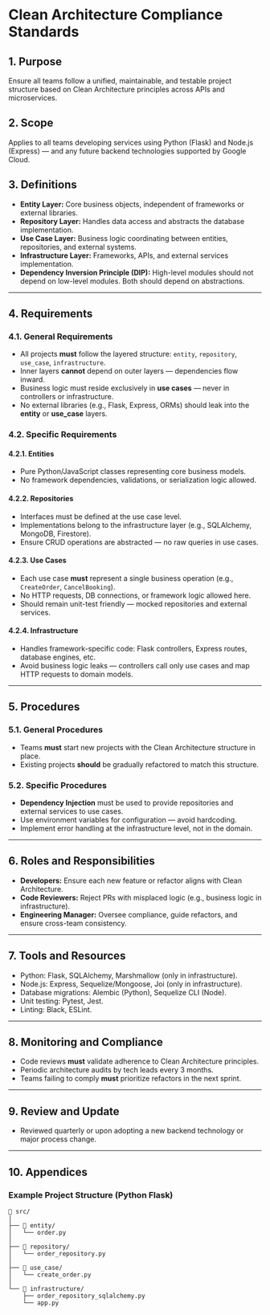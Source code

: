 # Clean Architecture Compliance Standards

## 1. Purpose  
Ensure all teams follow a unified, maintainable, and testable project structure based on Clean Architecture principles across APIs and microservices.

## 2. Scope  
Applies to all teams developing services using Python (Flask) and Node.js (Express) — and any future backend technologies supported by Google Cloud.  

## 3. Definitions  
- **Entity Layer:** Core business objects, independent of frameworks or external libraries.  
- **Repository Layer:** Handles data access and abstracts the database implementation.  
- **Use Case Layer:** Business logic coordinating between entities, repositories, and external systems.  
- **Infrastructure Layer:** Frameworks, APIs, and external services implementation.  
- **Dependency Inversion Principle (DIP):** High-level modules should not depend on low-level modules. Both should depend on abstractions.

---

## 4. Requirements  

### 4.1. General Requirements  
- All projects **must** follow the layered structure: `entity`, `repository`, `use_case`, `infrastructure`.  
- Inner layers **cannot** depend on outer layers — dependencies flow inward.  
- Business logic must reside exclusively in **use cases** — never in controllers or infrastructure.  
- No external libraries (e.g., Flask, Express, ORMs) should leak into the **entity** or **use_case** layers.  

### 4.2. Specific Requirements  

#### 4.2.1. Entities  
- Pure Python/JavaScript classes representing core business models.  
- No framework dependencies, validations, or serialization logic allowed.

#### 4.2.2. Repositories  
- Interfaces must be defined at the use case level.  
- Implementations belong to the infrastructure layer (e.g., SQLAlchemy, MongoDB, Firestore).  
- Ensure CRUD operations are abstracted — no raw queries in use cases.

#### 4.2.3. Use Cases  
- Each use case **must** represent a single business operation (e.g., `CreateOrder`, `CancelBooking`).  
- No HTTP requests, DB connections, or framework logic allowed here.  
- Should remain unit-test friendly — mocked repositories and external services.

#### 4.2.4. Infrastructure  
- Handles framework-specific code: Flask controllers, Express routes, database engines, etc.  
- Avoid business logic leaks — controllers call only use cases and map HTTP requests to domain models.  

---

## 5. Procedures  

### 5.1. General Procedures  
- Teams **must** start new projects with the Clean Architecture structure in place.  
- Existing projects **should** be gradually refactored to match this structure.

### 5.2. Specific Procedures  
- **Dependency Injection** must be used to provide repositories and external services to use cases.  
- Use environment variables for configuration — avoid hardcoding.  
- Implement error handling at the infrastructure level, not in the domain.  

---

## 6. Roles and Responsibilities  

- **Developers:** Ensure each new feature or refactor aligns with Clean Architecture.  
- **Code Reviewers:** Reject PRs with misplaced logic (e.g., business logic in infrastructure).  
- **Engineering Manager:** Oversee compliance, guide refactors, and ensure cross-team consistency.

---

## 7. Tools and Resources  

- Python: Flask, SQLAlchemy, Marshmallow (only in infrastructure).  
- Node.js: Express, Sequelize/Mongoose, Joi (only in infrastructure).  
- Database migrations: Alembic (Python), Sequelize CLI (Node).  
- Unit testing: Pytest, Jest.  
- Linting: Black, ESLint.  

---

## 8. Monitoring and Compliance  

- Code reviews **must** validate adherence to Clean Architecture principles.  
- Periodic architecture audits by tech leads every 3 months.  
- Teams failing to comply **must** prioritize refactors in the next sprint.  

---

## 9. Review and Update  

- Reviewed quarterly or upon adopting a new backend technology or major process change.

---

## 10. Appendices  

### Example Project Structure (Python Flask)
```plaintext
📁 src/
│
├── 📁 entity/
│   └── order.py
│
├── 📁 repository/
│   └── order_repository.py
│
├── 📁 use_case/
│   └── create_order.py
│
└── 📁 infrastructure/
    ├── order_repository_sqlalchemy.py
    └── app.py

